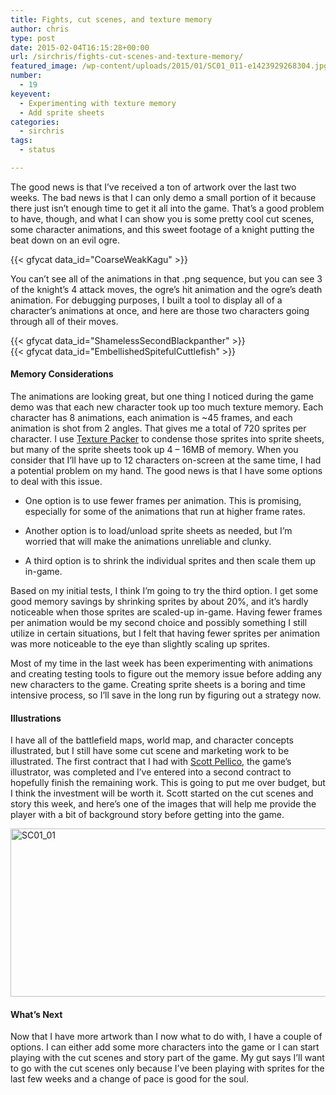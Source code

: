 ```yaml
---
title: Fights, cut scenes, and texture memory
author: chris
type: post
date: 2015-02-04T16:15:28+00:00
url: /sirchris/fights-cut-scenes-and-texture-memory/
featured_image: /wp-content/uploads/2015/01/SC01_011-e1423929268304.jpg
number:
  - 19
keyevent:
  - Experimenting with texture memory
  - Add sprite sheets
categories:
  - sirchris
tags:
  - status

---
```

The good news is that I’ve received a ton of artwork over the last two weeks. The bad news is that I can only demo a small portion of it because there just isn’t enough time to get it all into the game. That’s a good problem to have, though, and what I can show you is some pretty cool cut scenes, some character animations, and this sweet footage of a knight putting the beat down on an evil ogre.
<!--more-->

<div class="inlineimg" style="clear:both">
  {{< gfycat data_id="CoarseWeakKagu" >}}
</div>

You can’t see all of the animations in that .png sequence, but you can see 3 of the knight’s 4 attack moves, the ogre’s hit animation and the ogre’s death animation. For debugging purposes, I built a tool to display all of a character’s animations at once, and here are those two characters going through all of their moves.

<div class="inlineimg">
  {{< gfycat data_id="ShamelessSecondBlackpanther" >}}
</div>

<div class="inlineimg">
  {{< gfycat data_id="EmbellishedSpitefulCuttlefish" >}}
</div>

#### Memory Considerations

The animations are looking great, but one thing I noticed during the game demo was that each new character took up too much texture memory. Each character has 8 animations, each animation is ~45 frames, and each animation is shot from 2 angles. That gives me a total of 720 sprites per character. I use [Texture Packer][1] to condense those sprites into sprite sheets, but many of the sprite sheets took up 4 &#8211; 16MB of memory. When you consider that I&#8217;ll have up to 12 characters on-screen at the same time, I had a potential problem on my hand. The good news is that I have some options to deal with this issue.

  * One option is to use fewer frames per animation. This is promising, especially for some of the animations that run at higher frame rates.</p> 
  * Another option is to load/unload sprite sheets as needed, but I’m worried that will make the animations unreliable and clunky.

  * A third option is to shrink the individual sprites and then scale them up in-game.

Based on my initial tests, I think I’m going to try the third option. I get some good memory savings by shrinking sprites by about 20%, and it’s hardly noticeable when those sprites are scaled-up in-game. Having fewer frames per animation would be my second choice and possibly something I still utilize in certain situations, but I felt that having fewer sprites per animation was more noticeable to the eye than slightly scaling up sprites.

Most of my time in the last week has been experimenting with animations and creating testing tools to figure out the memory issue before adding any new characters to the game. Creating sprite sheets is a boring and time intensive process, so I’ll save in the long run by figuring out a strategy now.

#### Illustrations

I have all of the battlefield maps, world map, and character concepts illustrated, but I still have some cut scene and marketing work to be illustrated. The first contract that I had with [Scott Pellico][2], the game’s illustrator, was completed and I’ve entered into a second contract to hopefully finish the remaining work. This is going to put me over budget, but I think the investment will be worth it. Scott started on the cut scenes and story this week, and here’s one of the images that will help me provide the player with a bit of background story before getting into the game.

<div class="inlineimg">
  <img src="http://localhost:8888/wp-content/uploads/2015/01/SC01_01-2.jpg" alt="SC01_01" width="800" height="269" class="alignnone size-full wp-image-1762" srcset="http://localhost:8888/wp-content/uploads/2015/01/SC01_01-2.jpg 800w, http://localhost:8888/wp-content/uploads/2015/01/SC01_01-2-300x101.jpg 300w, http://localhost:8888/wp-content/uploads/2015/01/SC01_01-2-768x258.jpg 768w" sizes="(max-width: 800px) 100vw, 800px" />
</div>

#### What&#8217;s Next

Now that I have more artwork than I now what to do with, I have a couple of options. I can either add some more characters into the game or I can start playing with the cut scenes and story part of the game. My gut says I&#8217;ll want to go with the cut scenes only because I&#8217;ve been playing with sprites for the last few weeks and a change of pace is good for the soul.

 [1]: https://www.codeandweb.com/texturepacker
 [2]: http://appylon.weebly.com